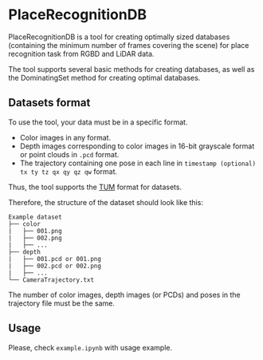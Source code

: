 # PlaceRecognitionDB
PlaceRecognitionDB is a tool for creating optimally sized databases (containing the minimum number of frames covering the scene) for place recognition task from RGBD and LiDAR data.

The tool supports several basic methods for creating databases, as well as the DominatingSet method for creating optimal databases.

## Datasets format
To use the tool, your data must be in a specific format.
* Color images in any format.
* Depth images corresponding to color images in 16-bit grayscale format or point clouds in `.pcd` format.
* The trajectory containing one pose in each line in `timestamp (optional) tx ty tz qx qy qz qw` format.

Thus, the tool supports the [TUM](https://cvg.cit.tum.de/data/datasets/rgbd-dataset/file_formats) format for datasets.

Therefore, the structure of the dataset should look like this:
```
Example dataset
├── color
|   ├── 001.png
|   ├── 002.png
|   ├── ...
├── depth
|   ├── 001.pcd or 001.png
|   ├── 002.pcd or 002.png
|   ├── ...
└── CameraTrajectory.txt
```
The number of color images, depth images (or PCDs) and poses 
in the trajectory file must be the same.

## Usage
Please, check `example.ipynb` with usage example.
